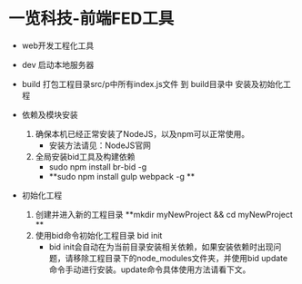 # 一览科技-前端FED工具

* web开发工程化工具
* dev 启动本地服务器
* build 打包工程目录src/p中所有index.js文件 到 build目录中
安装及初始化工程

* 依赖及模块安装
    1. 确保本机已经正常安装了NodeJS，以及npm可以正常使用。
        * 安装方法请见：NodeJS官网
    2. 全局安装bid工具及构建依赖
        * sudo npm install br-bid -g 
        * **sudo npm install gulp webpack -g **
* 初始化工程
    1. 创建并进入新的工程目录 **mkdir myNewProject && cd myNewProject **
    2. 使用bid命令初始化工程目录 bid init
        * bid init会自动在为当前目录安装相关依赖，如果安装依赖时出现问题，请移除工程目录下的node_modules文件夹，并使用bid update命令手动进行安装。update命令具体使用方法请看下文。